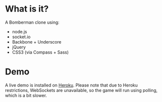What is it?
================

A Bomberman clone using:

 * node.js
 * socket.io
 * Backbone + Underscore
 * jQuery
 * CSS3 (via Compass + Sass)


Demo
=========

A live demo is installed on [Heroku](http://freezing-dawn-7918.herokuapp.com/).
Please note that due to Heroku restrictions, WebSockets are unavailable, so the game will run using polling, which is a bit slower.
